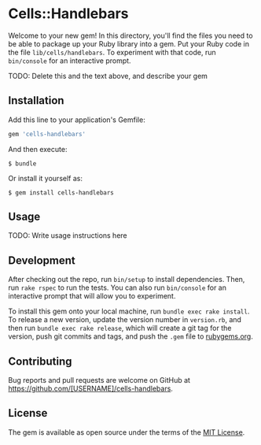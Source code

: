 # Cells::Handlebars

Welcome to your new gem! In this directory, you'll find the files you need to be able to package up your Ruby library into a gem. Put your Ruby code in the file `lib/cells/handlebars`. To experiment with that code, run `bin/console` for an interactive prompt.

TODO: Delete this and the text above, and describe your gem

## Installation

Add this line to your application's Gemfile:

```ruby
gem 'cells-handlebars'
```

And then execute:

    $ bundle

Or install it yourself as:

    $ gem install cells-handlebars

## Usage

TODO: Write usage instructions here

## Development

After checking out the repo, run `bin/setup` to install dependencies. Then, run `rake rspec` to run the tests. You can also run `bin/console` for an interactive prompt that will allow you to experiment.

To install this gem onto your local machine, run `bundle exec rake install`. To release a new version, update the version number in `version.rb`, and then run `bundle exec rake release`, which will create a git tag for the version, push git commits and tags, and push the `.gem` file to [rubygems.org](https://rubygems.org).

## Contributing

Bug reports and pull requests are welcome on GitHub at https://github.com/[USERNAME]/cells-handlebars.


## License

The gem is available as open source under the terms of the [MIT License](http://opensource.org/licenses/MIT).

